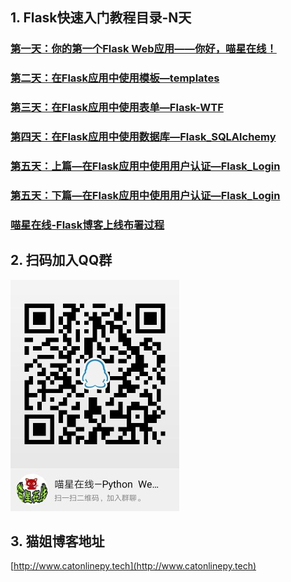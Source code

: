 
## 1. Flask快速入门教程目录-N天
### [第一天：你的第一个Flask Web应用——你好，喵星在线！](http://www.catonlinepy.tech/post/15)
### [第二天：在Flask应用中使用模板—templates](http://www.catonlinepy.tech/post/16)

### [第三天：在Flask应用中使用表单—Flask-WTF](http://www.catonlinepy.tech/post/17)

### [第四天：在Flask应用中使用数据库—Flask_SQLAlchemy](http://www.catonlinepy.tech/post/22)

### [第五天：上篇—在Flask应用中使用用户认证—Flask_Login](http://www.catonlinepy.tech/post/23)

### [第五天：下篇—在Flask应用中使用用户认证—Flask_Login](http://www.catonlinepy.tech/post/24)

### [喵星在线-Flask博客上线布署过程](http://www.catonlinepy.tech/post/19)

## 2. 扫码加入QQ群
![qq_group](./qq_qrcode.jpg)
## 3. 猫姐博客地址
[http://www.catonlinepy.tech](http://www.catonlinepy.tech)
